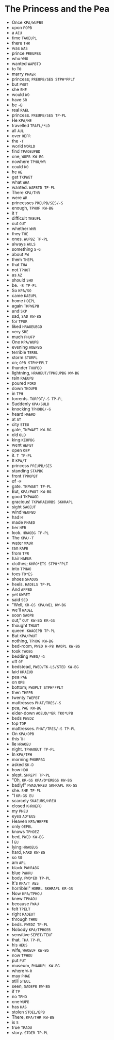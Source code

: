 # The Princess and the Pea

* Once `KPA/WUPBS`
* upon `POPB`
* a `AEU`
* time `TAOEUPL`
* there `THR`
* was `WAS`
* prince `PREUPBS`
* who `WHO`
* wanted `WAPBTD`
* to `TO`
* marry `PHAER`
* princess; `PREUPB/SES STPH*FPLT`
* but `PWUT`
* she `SHE`
* would `WO`
* have `SR`
* be `-B`
* real `RAEL`
* princess. `PREUPB/SES TP-PL`
* He `KPA/HE`
* travelled `TRAFL/*LD`
* all `AUL`
* over `OEFR`
* the `-T`
* world `WORLD`
* find `TPAOEUPBD`
* one, `WUPB KW-BG`
* nowhere `TPHO/WR`
* could `KO`
* he `HE`
* get `TKPWET`
* what `WHA`
* wanted. `WAPBTD TP-PL`
* There `KPA/THR`
* were `WR`
* princesses `PREUPB/SES/-S`
* enough, `TPHUF KW-BG`
* it `T`
* difficult `TKEUFL`
* out `OUT`
* whether `WHR`
* they `THE`
* ones. `WUPBZ TP-PL`
* always `AULS`
* something `S-G`
* about `PW`
* them `THEPL`
* that `THA`
* not `TPHOT`
* as `AZ`
* should `SHO`
* be. `-B TP-PL`
* So `KPA/SO`
* came `KAEUPL`
* home `HOEPL`
* again `TKPWEPB`
* and `SKP`
* sad, `SAD KW-BG`
* for `TPOR`
* liked `HRAOEUBGD`
* very `SRE`
* much `PHUFP`
* One `KPA/WUPB`
* evening `AOEPBG`
* terrible `TERBL`
* storm `STORPL`
* on; `OPB STPH*FPLT`
* thunder `THUPBD`
* lightning, `HRAOEUT/TPHEUPBG KW-BG`
* rain `RAEUPB`
* poured `PORD`
* down `TKOUPB`
* in `TPH`
* torrents. `TORPBT/-S TP-PL`
* Suddenly `KPA/SULD`
* knocking `TPHOBG/-G`
* heard `HAERD`
* at `AT`
* city `STEU`
* gate, `TKPWAET KW-BG`
* old `OLD`
* king `KEUPBG`
* went `WEPBT`
* open `OEP`
* it. `T TP-PL`
* It `KPA/T`
* princess `PREUPB/SES`
* standing `STAPBG`
* front `TPROPBT`
* of `-F`
* gate. `TKPWAET TP-PL`
* But, `KPA/PWUT KW-BG`
* good `TKPWAOD`
* gracious! `TKPWRAEURBS SKHRAPL`
* sight `SAOEUT`
* wind `WEUPBD`
* had `H`
* made `PHAED`
* her `HER`
* look. `HRAOBG TP-PL`
* The `KPA/-T`
* water `WAUR`
* ran `RAPB`
* from `TPR`
* hair `HAEUR`
* clothes; `KHRO*ETS STPH*FPLT`
* into `TPHAO`
* toes `TO*ES`
* shoes `SHAOUS`
* heels. `HAOELS TP-PL`
* And `AFPBD`
* yet `KWRET`
* said `SED`
* "Well, `KR-GS KPA/WEL KW-BG`
* we'll `WAOEL`
* soon `SAOPB`
* out," `OUT KW-BG KR-GS`
* thought `THAUT`
* queen. `KWAOEPB TP-PL`
* But `KPA/PWUT`
* nothing, `TPHOG KW-BG`
* bed-room, `PWED H-PB RAOPL KW-BG`
* took `TAOBG`
* bedding `PWED/-G`
* off `OF`
* bedstead, `PWED/TK-LS/STED KW-BG`
* laid `HRAEUD`
* pea `PAE`
* on `OPB`
* bottom; `PWOPLT STPH*FPLT`
* then `THEPB`
* twenty `TWEPBT`
* mattresses `PHAT/TRES/-S`
* pea, `PAE KW-BG`
* eider-down `AOEUD/*ER TKO*UPB`
* beds `PWEDZ`
* top `TOP`
* mattresses. `PHAT/TRES/-S TP-PL`
* On `KPA/OPB`
* this `TH`
* lie `HRAOEU`
* night. `TPHAOEUT TP-PL`
* In `KPA/TPH`
* morning `PHORPBG`
* asked `SK-D`
* how `HOU`
* slept. `SHREPT TP-PL`
* "Oh, `KR-GS KPA/O*ERBGS KW-BG`
* badly!" `PWAD/HREU SKHRAPL KR-GS`
* she. `SHE TP-PL`
* "I `KR-GS EU`
* scarcely `SKAEURS/HREU`
* closed `KHROEFD`
* my `PHEU`
* eyes `AO*EUS`
* Heaven `KPA/HEFPB`
* only `OEPBL`
* knows `TPHOEZ`
* bed, `PWED KW-BG`
* I `EU`
* lying `HRAOEUG`
* hard, `HARD KW-BG`
* so `SO`
* am `APL`
* black `PWHRABG`
* blue `PWHRU`
* body. `PWO*ED TP-PL`
* It's `KPA/T AES`
* horrible!" `HORBL SKHRAPL KR-GS`
* Now `KPA/TPHOU`
* knew `TPHAOU`
* because `PWAU`
* felt `TPELT`
* right `RAOEUT`
* through `THRU`
* beds. `PWEDZ TP-PL`
* Nobody `KPA/TPHOEB`
* sensitive `SEPBT/TEUF`
* that. `THA TP-PL`
* his `HEUS`
* wife, `WAOEUF KW-BG`
* now `TPHOU`
* put `PUT`
* museum, `PHAOUPL KW-BG`
* where `W-R`
* may `PHAE`
* still `STEUL`
* seen, `SAOEPB KW-BG`
* if `TP`
* no `TPHO`
* one `WUPB`
* has `HAS`
* stolen `STOEL/EPB`
* There, `KPA/THR KW-BG`
* is `S`
* true `TRAOU`
* story. `STOER TP-PL`
